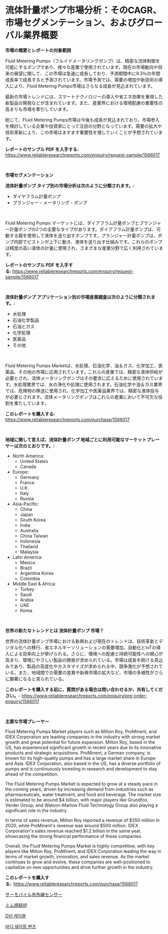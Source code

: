 <p><h1>流体計量ポンプ市場分析：そのCAGR、市場セグメンテーション、およびグローバル業界概要</h1></p><p><strong>市場の概要とレポートの対象範囲</strong></p>
<p><p>Fluid Metering Pumps（フルイドメータリングポンプ）は、精密な流体制御を可能にするポンプであり、様々な産業で使用されています。現在の市場動向や将来の展望に関して、この市場は急速に成長しており、予測期間中に9.3％の年間成長率で成長すると予測されています。市場予測では、需要の増加や新技術の導入により、Fluid Metering Pumps市場はさらなる成長が見込まれています。</p><p>最新の市場トレンドには、スマートテクノロジーの導入や省エネ効果を重視した新製品の開発などが含まれています。また、産業界における環境配慮の重要性の高まりも市場を牽引しています。</p><p>総じて、Fluid Metering Pumps市場は今後も成長が見込まれており、市場参入を検討している企業や投資家にとって注目の分野となっています。需要の拡大や技術革新により、この市場はますます重要性を増していくことが予想されています。</p></p>
<p><strong>レポートのサンプル PDF を入手する:</strong> <a href="https://www.reliableresearchreports.com/enquiry/request-sample/1566017">https://www.reliableresearchreports.com/enquiry/request-sample/1566017</a></p>
<p>&nbsp;</p>
<p><strong>市場セグメンテーション</strong></p>
<p><strong>流体計量ポンプ タイプ別の市場分析は次のように分類されます。:</strong></p>
<p><ul><li>ダイヤフラム計量ポンプ</li><li>プランジャー・メータリング・ポンプ</li></ul></p>
<p>&nbsp;</p>
<p><p>Fluid Metering Pumps マーケットには、ダイアフラム計量ポンプとプランジャー計量ポンプの2つの主要なタイプがあります。ダイアフラム計量ポンプは、可動する膜を使用して液体を送り出すポンプです。プランジャー計量ポンプは、ポンプ内部でピストンが上下に動き、液体を送り出す仕組みです。これらのポンプは精度の高い液体の計量に使用され、さまざまな産業分野で広く利用されています。</p></p>
<p><strong>レポートのサンプル PDF を入手する:</strong>&nbsp;<a href="https://www.reliableresearchreports.com/enquiry/request-sample/1566017">https://www.reliableresearchreports.com/enquiry/request-sample/1566017</a></p>
<p>&nbsp;</p>
<p><strong> 流体計量ポンプ アプリケーション別の市場産業調査は次のように分類されます。:</strong></p>
<p><ul><li>水処理</li><li>石油化学製品</li><li>石油とガス</li><li>化学処理</li><li>医薬品</li><li>その他</li></ul></p>
<p>&nbsp;</p>
<p><p>Fluid Metering Pumps Marketは、水処理、石油化学、油＆ガス、化学加工、医薬品、その他の市場に応用されています。これらの産業では、精密な液体供給が必要とされ、流体メータリングポンプはその要求に応えるために使用されています。水処理業界では、水の浄化や処理に使用されます。石油化学や油＆ガス業界では、危険物の移送に使用され、化学加工や医薬品業界では、精密な液体投与が必要とされます。流体メータリングポンプはこれらの産業において不可欠な役割を果たしています。</p></p>
<p><strong>このレポートを購入する:</strong>&nbsp; <a href="https://www.reliableresearchreports.com/purchase/1566017">https://www.reliableresearchreports.com/purchase/1566017</a></p>
<p>&nbsp;</p>
<p><strong>地域に関して言えば、流体計量ポンプ 地域ごとに利用可能なマーケットプレーヤーは次のとおりです。:</strong></p>
<p><ul>
    <li>
        North America:
        <ul>
            <li>United States</li>
            <li>Canada</li>
        </ul>
    </li>
    <li>
        Europe:
        <ul>
            <li>Germany</li>
            <li>France</li>
            <li>U.K.</li>
            <li>Italy</li>
            <li>Russia</li>
        </ul>
    </li>
    <li>
        Asia-Pacific:
        <ul>
            <li>China</li>
            <li>Japan</li>
            <li>South Korea</li>
            <li>India</li>
            <li>Australia</li>
            <li>China Taiwan</li>
            <li>Indonesia</li>
            <li>Thailand</li>
            <li>Malaysia</li>
        </ul>
    </li>
    <li>
        Latin America:
        <ul>
            <li>Mexico</li>
            <li>Brazil</li>
            <li>Argentina Korea</li>
            <li>Colombia</li>
        </ul>
    </li>
    <li>
        Middle East & Africa:
        <ul>
            <li>Turkey</li>
            <li>Saudi</li>
            <li>Arabia</li>
            <li>UAE</li>
            <li>Korea</li>
        </ul>
    </li>
    </ul></p>
<p>&nbsp;</p>
<p><strong>世界の新たなトレンドとは 流体計量ポンプ 市場？</strong></p>
<p><p>世界の流体計量ポンプ市場における新興および現在のトレンドは、技術革新とデジタル化への移行、省エネルギーソリューションの需要増加、自動化とIoTの導入による効率向上が挙げられる。さらに、環境への配慮と持続可能性への関心が高まり、環境にやさしい製品の開発が求められている。市場は成長を続ける見込みであり、製品の高度化やカスタマイズが求められる中、競争激化が予想されている。また、地域間での需要の差異や新興市場の拡大など、市場の多様性がさらに顕著になると見られている。</p></p>
<p><strong>このレポートを購入する前に、質問がある場合は問い合わせるか、共有してください。</strong>- <a href="https://www.reliableresearchreports.com/enquiry/pre-order-enquiry/1566017">https://www.reliableresearchreports.com/enquiry/pre-order-enquiry/1566017</a></p>
<p>&nbsp;</p>
<p><strong>主要な市場プレーヤー</strong></p>
<p><p>Fluid Metering Pumps Market players such as Milton Roy, ProMinent, and IDEX Corporation are leading companies in the industry with strong market growth and great potential for future expansion. Milton Roy, based in the US, has experienced significant growth in recent years due to its innovative products and strategic acquisitions. ProMinent, a German company, is known for its high-quality pumps and has a large market share in Europe and Asia. IDEX Corporation, also based in the US, has a diverse portfolio of pumps and is continuously investing in research and development to stay ahead of the competition.</p><p>The Fluid Metering Pumps Market is expected to grow at a steady pace in the coming years, driven by increasing demand from industries such as pharmaceuticals, water treatment, and food and beverage. The market size is estimated to be around $4 billion, with major players like Grundfos, Verder Group, and Watson-Marlow Fluid Technology Group also playing a significant role in the industry.</p><p>In terms of sales revenue, Milton Roy reported a revenue of $350 million in 2020, while ProMinent's revenue was around $500 million. IDEX Corporation's sales revenue reached $1.2 billion in the same year, showcasing the strong financial performance of these companies.</p><p>Overall, the Fluid Metering Pumps Market is highly competitive, with key players like Milton Roy, ProMinent, and IDEX Corporation leading the way in terms of market growth, innovation, and sales revenue. As the market continues to grow and evolve, these companies are well-positioned to capitalize on new opportunities and drive further growth in the industry.</p></p>
<p><strong>このレポートを購入する:</strong>&nbsp;&nbsp;<a href="https://www.reliableresearchreports.com/purchase/1566017">https://www.reliableresearchreports.com/purchase/1566017</a></p>
<p><p><a href="https://medium.com/@redsalmon1949/%E7%86%B1%E9%9B%BB%E5%AF%BE%E8%B5%A4%E5%A4%96%E7%B7%9A%E3%82%BB%E3%83%B3%E3%82%B5%E3%83%BC%E5%B8%82%E5%A0%B4%E8%A6%8F%E6%A8%A1%E3%81%AF-%E3%82%B0%E3%83%AD%E3%83%BC%E3%83%90%E3%83%AB%E7%94%A3%E6%A5%AD%E3%81%AB%E3%81%8A%E3%81%91%E3%82%8B%E6%9C%80%E9%81%A9%E3%81%AA%E3%83%9E%E3%83%BC%E3%82%B1%E3%83%86%E3%82%A3%E3%83%B3%E3%82%B0%E3%83%81%E3%83%A3%E3%83%8D%E3%83%AB%E3%82%92%E6%98%8E%E3%82%89%E3%81%8B%E3%81%AB%E3%81%99%E3%82%8B-38bc802c9c21">サーモパイル赤外線センサー</a></p><p><a href="https://medium.com/@kaiyohnson76845/mim%E7%84%BC%E7%B5%90%E7%82%89%E5%B8%82%E5%A0%B4%E5%8B%95%E5%90%91%E3%81%A8%E5%B8%82%E5%A0%B4%E5%88%86%E6%9E%90%E3%81%AF-2024%E5%B9%B4%E3%81%8B%E3%82%892031%E5%B9%B4%E3%81%BE%E3%81%A7%E3%81%AE%E6%9C%9F%E9%96%93%E3%81%AB%E4%BA%88%E6%B8%AC%E3%81%95%E3%82%8C%E3%81%A6%E3%81%84%E3%81%BE%E3%81%99-5b5a1d7cb3ed">ミム焼結炉</a></p><p><a href="https://medium.com/@codinchelcea2022/dvi-%EC%BC%80%EC%9D%B4%EB%B8%94-%EC%8B%9C%EC%9E%A5-%EA%B7%9C%EB%AA%A8-%EC%8B%9C%EC%9E%A5-%EC%A0%84%EB%A7%9D-%EB%B0%8F-%EC%8B%9C%EC%9E%A5-%EC%98%88%EC%B8%A1-2024%EB%85%84%EB%B6%80%ED%84%B0-2031%EB%85%84%EA%B9%8C%EC%A7%80-83ab5f331b31">DVI 케이블</a></p><p><a href="https://medium.com/@kenyonjohns/%EC%B2%B4%ED%98%95-%EC%A1%B0%EC%A0%88-%ED%8C%AC%EC%B8%A0-%EC%8B%9C%EC%9E%A5-%EA%B7%9C%EB%AA%A8-%EC%8B%9C%EC%9E%A5-%EC%A0%84%EB%A7%9D-%EB%B0%8F-%EC%8B%9C%EC%9E%A5-%EC%98%88%EC%B8%A1-2024%EB%85%84%EB%B6%80%ED%84%B0-2031%EB%85%84-90d3c4e19767">바디 쉐이핑 팬츠</a></p></p>